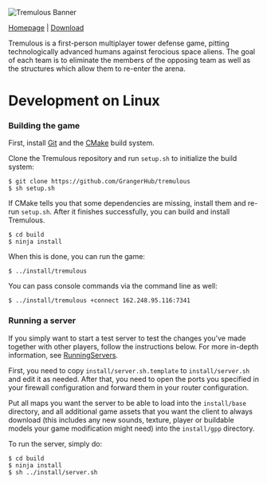 ![Tremulous Banner](misc/tremulous-banner.jpg)

[Homepage](http://grangerhub.com) |
[Download](https://github.com/GrangerHub/tremulous/releases)

Tremulous is a first-person multiplayer tower defense game, pitting
technologically advanced humans against ferocious space aliens. The goal of
each team is to eliminate the members of the opposing team as well as the
structures which allow them to re-enter the arena.

# Development on Linux

### Building the game

First, install [Git](https://git-scm.org) and the [CMake](http://cmake.org/)
build system.

Clone the Tremulous repository and run `setup.sh` to initialize the build
system:

~~~{.sh}
$ git clone https://github.com/GrangerHub/tremulous
$ sh setup.sh
~~~

If CMake tells you that some dependencies are missing, install them and re-run
`setup.sh`. After it finishes successfully, you can build and install Tremulous.

~~~{.sh}
$ cd build
$ ninja install
~~~

When this is done, you can run the game:

~~~{.sh}
$ ../install/tremulous
~~~

You can pass console commands via the command line as well:

~~~{.sh}
$ ../install/tremulous +connect 162.248.95.116:7341
~~~

### Running a server

If you simply want to start a test server to test the changes you've made
together with other players, follow the instructions below. For more in-depth
information, see [RunningServers](docs/RunningServers.md).

First, you need to copy `install/server.sh.template` to `install/server.sh` and
edit it as needed. After that, you need to open the ports you specified in your
firewall configuration and forward them in your router configuration.

Put all maps you want the server to be able to load into the `install/base`
directory, and all additional game assets that you want the client to always
download (this includes any new sounds, texture, player or buildable models your
game modification might need) into the `install/gpp` directory.

To run the server, simply do:

~~~{.sh}
$ cd build
$ ninja install
$ sh ../install/server.sh
~~~
